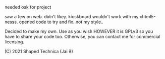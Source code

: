 needed osk for project

saw a few on web. didn't likey. kioskboard wouldn't work with my xhtml5-nesss. opened code to try and fix..not my style..

Decided to make my own. Use as you wish HOWEVER it is GPLv3 so you have to share your code too. Otherwise, you can contact me for commercial licensing.

(C) 2021 Shaped Technica (Jai B)
